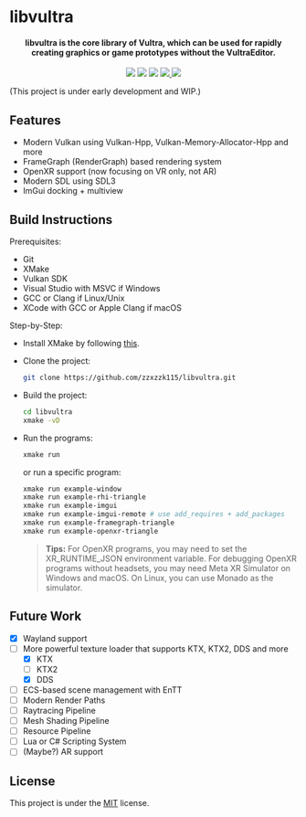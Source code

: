 # libvultra

<h4 align="center">
  libvultra is the core library of Vultra, which can be used for rapidly creating graphics or game prototypes without the VultraEditor.
</h4>

<p align="center">
    <a href="https://github.com/zzxzzk115/libvultra/actions" alt="Build-Windows">
        <img src="https://img.shields.io/github/actions/workflow/status/zzxzzk115/libvultra/build_windows.yaml?branch=master&label=Build-Windows&logo=github" /></a>
    <a href="https://github.com/zzxzzk115/libvultra/actions" alt="Build-Linux">
        <img src="https://img.shields.io/github/actions/workflow/status/zzxzzk115/libvultra/build_linux.yaml?branch=master&label=Build-Linux&logo=github" /></a>
    <a href="https://github.com/zzxzzk115/libvultra/actions" alt="Build-macOS">
        <img src="https://img.shields.io/github/actions/workflow/status/zzxzzk115/libvultra/build_macos.yaml?branch=master&label=Build-macOS&logo=github" /></a>
    <a href="https://github.com/zzxzzk115/libvultra/issues" alt="GitHub Issues">
        <img src="https://img.shields.io/github/issues/zzxzzk115/libvultra">
    </a>
    <a href="https://github.com/zzxzzk115/libvultra/blob/master/LICENSE" alt="GitHub">
        <img src="https://img.shields.io/github/license/zzxzzk115/libvultra">
    </a>
</p>

(This project is under early development and WIP.)

## Features
- Modern Vulkan using Vulkan-Hpp, Vulkan-Memory-Allocator-Hpp and more
- FrameGraph (RenderGraph) based rendering system
- OpenXR support (now focusing on VR only, not AR)
- Modern SDL using SDL3
- ImGui docking + multiview

## Build Instructions

Prerequisites:
- Git
- XMake
- Vulkan SDK
- Visual Studio with MSVC if Windows
- GCC or Clang if Linux/Unix
- XCode with GCC or Apple Clang if macOS

Step-by-Step:

- Install XMake by following [this](https://xmake.io/guide/quick-start.html#installation). 

- Clone the project:
  ```bash
  git clone https://github.com/zzxzzk115/libvultra.git
  ```

- Build the project:
  ```bash
  cd libvultra
  xmake -vD
  ```

- Run the programs:
  ```bash
  xmake run
  ```
  or run a specific program:
  ```bash
  xmake run example-window
  xmake run example-rhi-triangle
  xmake run example-imgui
  xmake run example-imgui-remote # use add_requires + add_packages
  xmake run example-framegraph-triangle
  xmake run example-openxr-triangle
  ```

  > **Tips:**
  > For OpenXR programs, you may need to set the XR_RUNTIME_JSON environment variable.
  > For debugging OpenXR programs without headsets, you may need Meta XR Simulator on Windows and macOS. On Linux, you can use Monado as the simulator.

## Future Work
- [x] Wayland support
- [ ] More powerful texture loader that supports KTX, KTX2, DDS and more
  - [x] KTX
  - [ ] KTX2
  - [x] DDS
- [ ] ECS-based scene management with EnTT
- [ ] Modern Render Paths
- [ ] Raytracing Pipeline
- [ ] Mesh Shading Pipeline
- [ ] Resource Pipeline
- [ ] Lua or C# Scripting System
- [ ] (Maybe?) AR support

## License
This project is under the [MIT](LICENSE) license.
